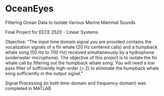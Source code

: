 # OceanEyes
Filtering Ocean Data to Isolate Various Marine Mammal Sounds

Final Project for EECE 2520 - Linear Systems

Objective: "The input time domain signal you are provided contains the vocalization signals of a fin whale (20 Hz centered
calls) and a humpback whale song (50 Hz to 700 Hz) received simultaneously by a
hydrophone (underwater microphone). The objective of this project is to isolate the fin
whale call by filtering out the humpback whale song. You will need a low pass filter of
sufficiently high-order (> 2) to eliminate the humpback whale song sufficiently in the
output signal."

Signal Processing (in both time-domain and frequency-domain) was completed in MATLAB
